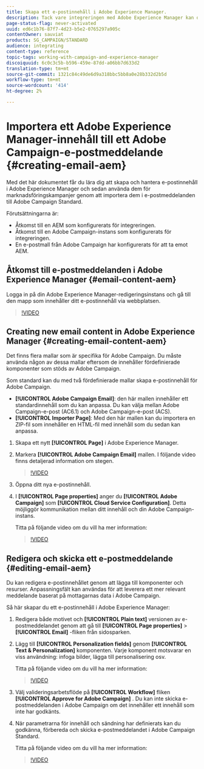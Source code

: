 ```yaml
---
title: Skapa ett e-postinnehåll i Adobe Experience Manager.
description: Tack vare integreringen med Adobe Experience Manager kan du skapa innehåll direkt i AEM och använda det senare i Adobe Campaign.
page-status-flag: never-activated
uuid: ed6c1b76-87f7-4d23-b5e2-0765297a905c
contentOwner: sauviat
products: SG_CAMPAIGN/STANDARD
audience: integrating
content-type: reference
topic-tags: working-with-campaign-and-experience-manager
discoiquuid: 6c0c3c5b-b596-459e-87dd-a06bb7d633d2
translation-type: tm+mt
source-git-commit: 1321c84c49de6d9a318bbc5bb8a0e28b332d2b5d
workflow-type: tm+mt
source-wordcount: '414'
ht-degree: 2%

---
```



# Importera ett Adobe Experience Manager-innehåll till ett Adobe Campaign-e-postmeddelande {#creating-email-aem}

Med det här dokumentet får du lära dig att skapa och hantera e-postinnehåll i Adobe Experience Manager och sedan använda dem för marknadsföringskampanjer genom att importera dem i e-postmeddelanden till Adobe Campaign Standard.

Förutsättningarna är:

* Åtkomst till en AEM som konfigurerats för integreringen.
* Åtkomst till en Adobe Campaign-instans som konfigurerats för integreringen.
* En e-postmall från Adobe Campaign har konfigurerats för att ta emot AEM.

## Åtkomst till e-postmeddelanden i Adobe Experience Manager {#email-content-aem}

Logga in på din Adobe Experience Manager-redigeringsinstans och gå till den mapp som innehåller ditt e-postinnehåll via webbplatsen.

>[!VIDEO](https://video.tv.adobe.com/v/29996)

## Creating new email content in Adobe Experience Manager {#creating-email-content-aem}

Det finns flera mallar som är specifika för Adobe Campaign. Du måste använda någon av dessa mallar eftersom de innehåller fördefinierade komponenter som stöds av Adobe Campaign.

Som standard kan du med två fördefinierade mallar skapa e-postinnehåll för Adobe Campaign.

* **[!UICONTROL Adobe Campaign Email]**: den här mallen innehåller ett standardinnehåll som du kan anpassa. Du kan välja mellan Adobe Campaign-e-post (AC6.1) och Adobe Campaign-e-post (ACS).
* **[!UICONTROL Importer Page]**: Med den här mallen kan du importera en ZIP-fil som innehåller en HTML-fil med innehåll som du sedan kan anpassa.

1. Skapa ett nytt **[!UICONTROL Page]** i Adobe Experience Manager.

1. Markera **[!UICONTROL Adobe Campaign Email]** mallen. I följande video finns detaljerad information om stegen.
   >[!VIDEO](https://video.tv.adobe.com/v/29997)

1. Öppna ditt nya e-postinnehåll.

1. I **[!UICONTROL Page properties]** anger du **[!UICONTROL Adobe Campaign]** som **[!UICONTROL Cloud Service Configuration]**. Detta möjliggör kommunikation mellan ditt innehåll och din Adobe Campaign-instans.

   Titta på följande video om du vill ha mer information:

   >[!VIDEO](https://video.tv.adobe.com/v/29999)

## Redigera och skicka ett e-postmeddelande {#editing-email-aem}

Du kan redigera e-postinnehållet genom att lägga till komponenter och resurser. Anpassningsfält kan användas för att leverera ett mer relevant meddelande baserat på mottagarnas data i Adobe Campaign.

Så här skapar du ett e-postinnehåll i Adobe Experience Manager:

1. Redigera både motivet och **[!UICONTROL Plain text]** versionen av e-postmeddelandet genom att gå till **[!UICONTROL Page properties]** > **[!UICONTROL Email]** -fliken från sidosparken.

1. Lägg till **[!UICONTROL Personalization fields]** genom **[!UICONTROL Text & Personalization]** komponenten. Varje komponent motsvarar en viss användning: infoga bilder, lägga till personalisering osv.

   Titta på följande video om du vill ha mer information:
   >[!VIDEO](https://video.tv.adobe.com/v/29998)

1. Välj valideringsarbetsflöde på **[!UICONTROL Workflow]** fliken **[!UICONTROL Approve for Adobe Campaign]** . Du kan inte skicka e-postmeddelanden i Adobe Campaign om det innehåller ett innehåll som inte har godkänts.

1. När parametrarna för innehåll och sändning har definierats kan du godkänna, förbereda och skicka e-postmeddelandet i Adobe Campaign Standard.

   Titta på följande video om du vill ha mer information:

   >[!VIDEO](https://video.tv.adobe.com/v/23721)
